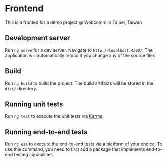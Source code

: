 # Frontend

This is a fronted for a demo project @ Webcomm in Taipei, Taiwan

## Development server

Run `ng serve` for a dev server. Navigate to `http://localhost:4200/`. The application will automatically reload if you change any of the source files

## Build

Run `ng build` to build the project. The build artifacts will be stored in the `dist/` directory.

## Running unit tests

Run `ng test` to execute the unit tests via [Karma](https://karma-runner.github.io).

## Running end-to-end tests

Run `ng e2e` to execute the end-to-end tests via a platform of your choice. To use this command, you need to first add a package that implements end-to-end testing capabilities.
